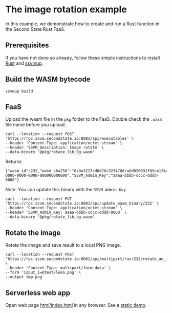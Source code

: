 # The image rotation example

In this example, we demonstrate how to create and run a Rust function in the Second State Rust FaaS.

## Prerequisites

If you have not done so already, follow these simple instructions to install [Rust](https://www.rust-lang.org/tools/install) and [ssvmup](https://www.secondstate.io/articles/ssvmup/).

## Build the WASM bytecode

```
ssvmup build
```

## FaaS

Upload the wasm file in the `pkg` folder to the FaaS. Double check the `.wasm` file name before you upload.

```
curl --location --request POST 'https://rpc.ssvm.secondstate.io:8081/api/executables' \
--header 'Content-Type: application/octet-stream' \
--header 'SSVM_Description: Image rotate' \
--data-binary '@pkg/rotate_lib_bg.wasm'
```

Returns

```
{"wasm_id":232,"wasm_sha256":"0x0a3227cd8d76c32f4788ca8d020091f89c41f4abc7a3c3b1c10490d439a22b1b","SSVM_Usage_Key":"00000000-0000-0000-0000-000000000000","SSVM_Admin_Key":"aaaa-bbbb-cccc-dddd-0000"}
```

Note: You can update this binary with the `SSVM_Admin_Key`.

```
curl --location --request PUT 'https://rpc.ssvm.secondstate.io:8081/api/update_wasm_binary/232' \
--header 'Content-Type: application/octet-stream' \
--header 'SSVM_Admin_Key: aaaa-bbbb-cccc-dddd-0000' \
--data-binary '@pkg/rotate_lib_bg.wasm'
```

## Rotate the image

Rotate the image and save result to a local PNG image.

```
curl --location --request POST 'https://rpc.ssvm.secondstate.io:8081/api/multipart/run/232/rotate_an_image/bytes' \
--header 'Content-Type: multipart/form-data' \
--form 'input_1=@test/lean.png' \
--output tmp.png
```



## Serverless web app

Open web page [html/index.html](html/index.html) in any browser. See a [static demo](https://second-state.github.io/wasm-learning/faas/image-rotate/html/index.html).
